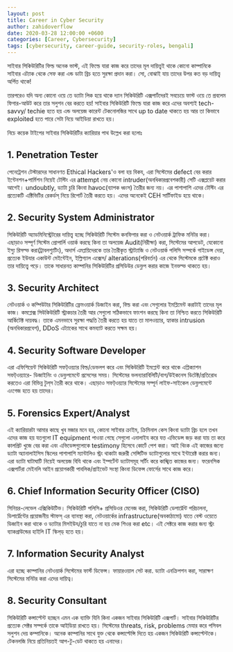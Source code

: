 ```yaml
---
layout: post
title: Career in Cyber Security
author: zahidoverflow
date: 2020-03-28 12:00:00 +0600
categories: [Career, Cybersecurity]
tags: [cybersecurity, career-guide, security-roles, bengali]
---
```


সাইবার সিকিউরিটির ফিল্ড অনেক ভাস্ট, এই ফিল্ডে যারা কাজ করে তাদের মূল দায়িত্ত্বই থাকে কোনো কাম্পানিকে সাইবার এট্যাক থেকে সেফ করা এন্ড ডাটা ব্রিচ হতে সুরক্ষা প্রদান করা। সো, বোঝাই যায় তাদের উপর কত বড় দায়িত্ত্ব অর্পিত থাকে!

তারপরেও যদি অন্য কোনো ওয়ে তে ড্যাটা লিক হয়ে থাকে দ্যান সিকিউরিটি এক্সপার্টদেরই সবচেয়ে ফাস্ট ওয়ে তে প্রবলেম ফিগার-আউট করে তার সলুশন বের করতে হয়! সাইবার সিকিউরিটি ফিল্ডে যারা কাজ করে এদের অবশ্যই tech-savvy/ techie হতে হয় এন্ড অলয়েজ কারেন্ট টেকনোলজির সাথে up to date থাকতে হয় আর তা কিভাবে exploited হতে পারে সেটা নিয়ে আইডিয়া রাখতে হয়।

নিচে কয়েক টাইপের সাইবার সিকিউরিটির ক্যারিয়ার পাথ উল্লেখ করা হলোঃ

## 1. Penetration Tester

পেনেট্রেশন টেস্টারদের সাধানণত Ethical Hackers'ও বলা হয় বিকয, এরা সিস্টেমের defect বের করার ইন্টেনশন+পার্মিশন নিয়েই টেস্টিং এর attempt নেয় কোনো intruder(অনধিকারপ্রবেশকারী) সেটি এক্সপ্লয়েট করার আগেই। undoubtly, ড্যাটা চুরি কিংবা havoc(ব্যাপক ধ্বংস) তৈরীর জন্য নয়। এর পাশাপাশি এদের টেস্টিং এর প্রত্যেকটি এক্টিভিটির রেকর্ডস্‌ নিয়ে রিপোর্ট তৈরী করতে হয়। এদের অনেকেই CEH সার্টিফাইড হয়ে থাকে।

## 2. Security System Administrator

সিকিউরিটি অ্যাডমিনিস্ট্রেটরের দায়িত্ত্ব হচ্ছে সিকিউরিটি সিস্টেম কনফিগার করা ও নেটওয়ার্ক ট্রাফিক মনিটর করা। এছাড়াও সম্পূর্ণ সিস্টেম প্রোপার্লি ওয়ার্ক করছে কিনা তা অলয়েজ Audit(নিরীক্ষা) করা, সিস্টেমের আপডেট, যেকোনো ইস্যু রিসল্ভ করা(ট্রাবলশ্যুটিং), অদার্স এমপ্লয়িদেরকে তার তৈরীকৃত স্ট্রাট্যাজি ও নেটওয়ার্ক পলিসি সম্পর্কে গাইডেন্স দেয়া, প্রত্যেক ইউযার একাউন্ট মেইন্টেইন, ইল্লিগ্যাল এক্সেস/ alterations(পরিবর্তন) এর থেকে সিস্টেমকে প্রটেক্ট করাও তার দায়িত্ত্বে পড়ে। তাকে সাধারনত কাম্পানির সিকিউরিটির প্রসিডিউর ডেভ্লপ করার কাজে ইনভল্ভ থাকতে হয়।

## 3. Security Architect

নেটওয়ার্ক ও কম্পিউটার সিকিউরিটির ফ্রেমওয়ার্ক ডিজাইন করা, বিল্ড করা এবং সেগুলোর ইমপ্লিমেন্ট করাটাই তাদের মূল কাজ। কমপ্লেক্স সিউকিউরিটি স্ট্রাকচার তৈরী আর সেগুলো সঠিকভাবে ফাংশন করছে কিনা তা নিশ্চিত করতে সিকিউরিটি আর্কিটেক্ট দায়বদ্ধ। তাকে এমনভাবে সুরক্ষা পদ্ধতি তৈরী করতে হয় যাতে তা মালওয়্যার, হ্যাকার intrusion (অনধিকারপ্রবেশ), DDoS এট্যাকের সাথে কমব্যাট করতে সক্ষম হয়।

## 4. Security Software Developer

এরা এফিশিয়েন্ট সিকিউরিটি সফট্‌ওয়্যার বিল্ড/ডেভলপ করে এবং সিকিউরিটি ইমপ্লেন্ট করে থাকে এপ্লিক্যাশন সফট্‌ওয়্যারে- ডিজাইনিং ও ডেভ্লপমেন্টে প্রসেসের সময়। সিস্টেমের ভলন্যারাবিলিটি/বাগ/উইকনেস ডিটেক্ট/প্রতিরোধ করতেও এরা বিভিন্ন টুল্‌স তৈরী করে থাকে। এছাড়াও সফট্‌ওয়্যার সিস্টেমের সম্পূর্ন লাইফ-সাইকেল ডেভ্লপমেন্টে এংগেজ হতে হয় তাদের।

## 5. Forensics Expert/Analyst

এই ক্যারিয়ারটা আমার কাছে খুব মজার মনে হয়, কোনো সাইবার ক্রাইম, ক্রিমিনাল কেস কিংবা ড্যাটা ব্রিচ হলে তখন এদের কাজ হয় যতগুলো IT equipment পাওয়া গেছে সেগুলো এনালাইয করে যত্ত এভিডেন্স জড় করা যায় তা করে কালপ্রিট খুজে বের করা এবং এভিডেন্সগুলোকে testimony হিসেবে কোর্টে পেশ করা। আই থিংক এই কাজের জন্যে ড্যাটা অ্যানালাইসিস স্কিলের পাশাপাশি ম্যান্টালিও স্ট্রং থাকাটা জরুরী সেন্সিটিভ ড্যাটাগুলোর সাথে ইন্টারেক্ট করার জন্য। এরা ড্যাটা ঘাটাঘাটি নিয়েই অলয়েজ বিযি থাকে এবং ইম্পর্টেন্ট ড্যাটাসমূহ সর্টিং করে কাঙ্খিত কাজের জন্য। ফরেনসিক এক্সপার্টরা মেইনলি আইন প্রয়োগকারী পাবলিক/প্রাইভেট সংস্থা কিংবা ডিফেন্স ফোর্সের সাথে কাজ করে।

## 6. Chief Information Security Officer (CISO)

সিনিয়র-লেভেল এক্সিকিউটিভ। সিকিউরিটি পলিসি+ প্রসিডিওর মেনেজ করা, সিকিউরিটি ডেপার্ট্মেন্ট পরিচালনা, ডিপার্ট্মেন্টের প্রয়োজনীয় স্টাফস্‌ এর ব্যাবস্থা করা, নেটওয়ার্কের infrastructure(অবকাঠামো) যাতে বেস্ট ওয়েতে ডিজাইন করা থাকে ও ড্যাটার মিসইউয/চুরি যাতে না হয় মেক শিওর করা etc। এই সেক্টরে কাজ করার জন্য স্ট্রং ব্যাকগ্রাউন্ডের হাইলি IT স্কিল্‌ড্‌ হতে হয়।

## 7. Information Security Analyst

এরা হচ্ছে কাম্পানির নেটওয়ার্ক সিস্টেমের ফার্স্ট ডিফেন্স। ফায়ারওয়াল সেট করা. ড্যাটা এনক্রিপশন করা, সারাক্ষণ সিস্টেমের মনিটর করা এদের দায়িত্ব।

## 8. Security Consultant

সিকিউরিটি কন্সাল্টেন্ট হচ্ছেন এমন এক ব্যাক্তি যিনি কিনা একজন সাইবার সিকিউরিটি এক্সপার্ট। সাইবার সিকিউরিটির প্রত্যেক সেক্টর সম্পর্কে তাকে আইডিয়া রাখতে হয়। সিস্টেমের threats, risk, problems মেযার করে পসিবল সলুশন দেয় কম্পানিকে। অনেক কাম্পানির সাথে যুক্ত থেকে কন্সাল্টেন্সি দিতে হয় একজন সিকিউরিটি কন্সাল্টেন্টকে। টেকনলজি নিয়ে প্রতিনিয়তই আপ-টু-ডেট থাকতে হয় এনাদের।